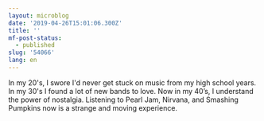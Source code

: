 ```yaml
---
layout: microblog
date: '2019-04-26T15:01:06.300Z'
title: ''
mf-post-status:
  - published
slug: '54066'
lang: en
---
```

In my 20&#39;s, I swore I&#39;d never get stuck on music from my high school years. In my 30&#39;s I found a lot of new bands to love. Now in my 40’s, I understand the power of nostalgia. Listening to Pearl Jam, Nirvana, and Smashing Pumpkins now is a strange and moving experience.
